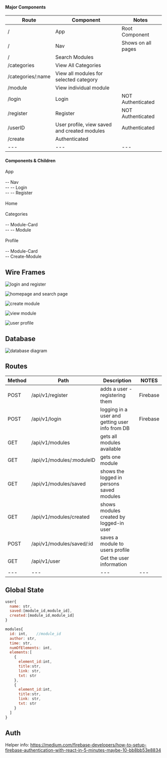 #### Major Components

| Route | Component | Notes |
|---|---|---|
| / | App | Root Component |
| / | Nav | Shows on all pages |
| / | Search Modules | 
| /categories | View All Categories |
| /categories/:name | View all modules for selected category
| /module | View individual module 
| /login | Login | NOT Authenticated |
| /register | Register | NOT Authenticated |
| /userID | User profile, view saved and created modules | Authenticated |
| /create | Authenticated |
|---|---|---|



#### Components & Children

App\
\
-- Nav\
-- -- Login\
-- -- Register\
\
Home\
\
Categories\
\
-- Module-Card\
-- -- Module\
\
Profile\
\
-- Module-Card\
-- Create-Module

## Wire Frames



![login and register](/pics/login-register.png)

![homepage and search page](/pics/homepage-search.png)

![create module](/pics/create.png)

![view module](/pics/moduleView.png)

![user profile](/pics/profile.png)



## Database

![database diagram](/pics/database-diagram.png)



## Routes

| Method | Path | Description | NOTES |
|---|---|---|---|
| POST | /api/v1/register | adds a user - registering them | Firebase
| POST | /api/v1/login | logging in a user and getting user info from DB | Firebase
| GET | /api/v1/modules | gets all modules available
| GET | /api/v1/modules/:moduleID | gets one module
| GET | /api/v1/modules/saved | shows the logged in persons saved modules
| GET | /api/v1/modules/created | shows modules created by logged-in user
| POST | /api/v1/modules/saved/:id | saves a module to users profile
| GET | /api/v1/user | Get the user information
|---|---|---|---|


## Global State

```javascript
user{
  name: str,
  saved:[module_id,module_id],
  created:[module_id,module_id]
}

modules{
  id: int,    //module_id
  author: str,
  time: str,
  numOfElements: int,
  elements:[
    {
      element_id:int,
      title:str,
      link: str,
      txt: str
    },
    {
      element_id:int, 
      title:str,
      link: str,
      txt: str
    }
  ]
}
```
## Auth

Helper info: https://medium.com/firebase-developers/how-to-setup-firebase-authentication-with-react-in-5-minutes-maybe-10-bb8bb53e8834
